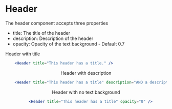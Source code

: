 # Header

The header component accepts three properties

- title: The title of the header
- description: Description of the header
- opacity: Opacity of the text background - Default 0.7

Header with title

```jsx
    <Header title="This header has a title." />
```

<Header title="This header has a title." />

Header with description

```jsx
    <Header title="This header has a title" description="AND a description! How cool is that! />
```

<Header title="This header has a title" description="AND a description! How cool is that!" />

Header with no text background

```jsx
    <Header title="This header has a title" opacity="0" />
```

<Header title="This header has a title" opacity="0" />